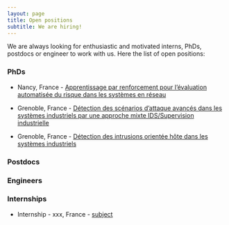 ```yaml
---
layout: page
title: Open positions
subtitle: We are hiring!
---
```


We are always looking for enthusiastic and motivated interns, PhDs, postdocs or engineer to work with us. Here the list of open positions:

### PhDs

- Nancy, France - [Apprentissage par renforcement pour l’évaluation automatisée du risque dans les systèmes en réseau](https://files.inria.fr/superviz/assets/img/positions/TH1.3.pdf)

- Grenoble, France - [Détection des scénarios d’attaque avancés dans les systèmes industriels par une approche mixte IDS/Supervision industrielle](https://files.inria.fr/superviz/assets/img/positions/TH2.2.pdf)

- Grenoble, France - [Détection des intrusions orientée hôte dans les systèmes industriels](https://files.inria.fr/superviz/assets/img/positions/TH2.3.pdf)


### Postdocs


### Engineers


### Internships

- Internship - xxx, France - [subject](https://files.inria.fr/superviz/assets/img/...pdf)
